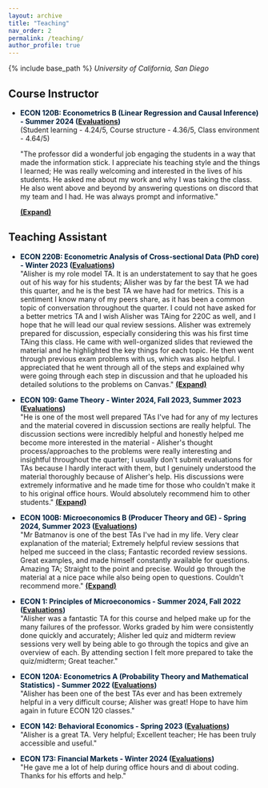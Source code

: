 ```yaml
---
layout: archive
title: "Teaching"
nav_order: 2
permalink: /teaching/
author_profile: true
---
```


{% include base_path %}
*University of California, San Diego*


## Course Instructor

- <span style="color:#001f3d"><strong>ECON 120B: Econometrics B (Linear Regression and Causal Inference) - Summer 2024 ([Evaluations](https://drive.google.com/file/d/1jTTdraeTxzaEmDzAUwtd2Wk6ZQ-fMIl0/view?usp=share_link))</strong></span>  
  (Student learning - 4.24/5, Course structure - 4.36/5, Class environment - 4.64/5)  
  
  <span id="econ120b-comments">
    <p>"The professor did a wonderful job engaging the students in a way that made the information stick. I appreciate his teaching style and the things I learned; He was really welcoming and interested in the lives of his students. He asked me about my work and why I was taking the class. He also went above and beyond by answering questions on discord that my team and I had. He was always prompt and informative."</p>
    <span style="cursor: pointer; text-decoration: underline;" onclick="expand('econ120b-comments', '<br><p>The rate the material was taught at was easy to follow in context of the quick pace for summer session; Made sure he was readily available, especially in the discord channel that was made for the class; I especially liked how interactive lectures were.</p>')">
      <strong>(Expand)</strong>
    </span>
  </span>

  
  
## Teaching Assistant

- <span style="color:#001f3d"><strong>ECON 220B: Econometric Analysis of Cross-sectional Data (PhD core) - Winter 2023 ([Evaluations](https://drive.google.com/file/d/1W9ghTAdWt5m5OivkdIutZMZZaIOOASX5/view?usp=share_link))</strong></span>  
  <span id="econ220b-comments">
    "Alisher is my role model TA. It is an understatement to say that he goes out of his way for his students; Alisher was by far the best TA we had this quarter, and he is the best TA we have had for metrics. This is a sentiment I know many of my peers share, as it has been a common topic of conversation throughout the quarter. I could not have asked for a better metrics TA and I wish Alisher was TAing for 220C as well, and I hope that he will lead our qual review sessions. Alisher was extremely prepared for discussion, especially considering this was his first time TAing this class. He came with well-organized slides that reviewed the material and he highlighted the key things for each topic. He then went through previous exam problems with us, which was also helpful. I appreciated that he went through all of the steps and explained why were going through each step in discussion and that he uploaded his detailed solutions to the problems on Canvas."
    <span style="cursor: pointer; text-decoration: underline;" onclick="expand('econ220b-comments', 'By far, Alisher was the most prepared and conscientious TA I have had at UCSD. He clearly demonstrated concern for the students and I wish him the best; Great person and TA; Phenomenal TA. He went above and beyond writing out notes for discussions, soliciting feedback to improve throughout, giving detailed explanations when grading, and holding additional review sessions for each exam. He deserves all the awards. Please make him the metrics Qual TA; One thing I think would be helpful is to organize all of the information that is on the discussion slides into a typed PDF document format as well because it would be much easier to read in that form when we are reviewing the discussion slides. I think the slides are great, but it would be helpful to have it in this format in addition to the slides. His exam review sessions were extremely helpful. Alisher was very accessible. He offered two hours of office hours each week. My only suggestion is that instead of having two consecutive hours, it would be better to have one of those hours on another day or add an additional day of office hours. Alisher set up a Discord channel for us to ask our questions that came up throughout the week, and he regularly responded to questions there quickly. He was responsive via all forms of communication. He answered our questions well and clearly. Alisher solicited our feedback in the middle of the quarter and implemented our suggestions. I don\'t know how I would have gotten through metrics without Alisher as the TA.')">
      <strong>(Expand)</strong>
    </span>
  </span>

- <span style="color:#001f3d"><strong>ECON 109: Game Theory - Winter 2024, Fall 2023, Summer 2023 ([Evaluations](https://drive.google.com/file/d/1tEylXqEdjgLQCyMhhUfXdZOTjCFfIiJi/view?usp=share_link))</strong></span>  
  <span id="econ109-comments">
    "He is one of the most well prepared TAs I've had for any of my lectures and the material covered in discussion sections are really helpful. The discussion sections were incredibly helpful and honestly helped me become more interested in the material - Alisher's thought process/approaches to the problems were really interesting and insightful throughout the quarter; I usually don't submit evaluations for TAs because I hardly interact with them, but I genuinely understood the material thoroughly because of Alisher's help. His discussions were extremely informative and he made time for those who couldn't make it to his original office hours. Would absolutely recommend him to other students."
    <span style="cursor: pointer; text-decoration: underline;" onclick="expand('econ109-comments', 'TA Alisher Batmanov demonstrates genuine care for students, quickly responding to any messages on the class discord. He makes discussion sections engaging, both by explaining material and homework, but also by making tangible games and activities for students during discussion. He goes the extra mile to provide clear grading guidelines rather than relying solely on Gradescope\'s feedback. Overall, it has been an absolute pleasure to have a class with TA Alisher.')">
      <strong>(Expand)</strong>
    </span>
  </span>
  
- <span style="color:#001f3d"><strong>ECON 100B: Microeconomics B (Producer Theory and GE) - Spring 2024, Summer 2023 ([Evaluations](https://drive.google.com/file/d/1ihdn5jUmT1lMFpDEzvxz67eGl_Zs3qtn/view?usp=share_link))</strong></span>  
  <span id="econ100b-comments">
    "Mr Batmanov is one of the best TAs I've had in my life. Very clear explanation of the material; Extremely helpful review sessions that helped me succeed in the class; Fantastic recorded review sessions. Great examples, and made himself constantly available for questions. Amazing TA; Straight to the point and precise. Would go through the material at a nice pace while also being open to questions. Couldn't recommend more."
    <span style="cursor: pointer; text-decoration: underline;" onclick="expand('econ100b-comments', 'One of the best TAs I have had at this school; Really good TA, covered the right material, always had answers to relevant questions, and taught well; AMAZING TA!')">
      <strong>(Expand)</strong>
    </span>
  </span>
  
- <span style="color:#001f3d"><strong>ECON 1: Principles of Microeconomics - Summer 2024, Fall 2022 ([Evaluations](https://drive.google.com/file/d/1g3d4d-cI6b7BABnUUJTuZwe0vO9v7H76/view?usp=share_link))</strong></span>  
  <span id="econ1-comments">
    "Alisher was a fantastic TA for this course and helped make up for the many failures of the professor. Works graded by him were consistently done quickly and accurately; Alisher led quiz and midterm review sessions very well by being able to go through the topics and give an overview of each. By attending section I felt more prepared to take the quiz/midterm; Great teacher."
  </span>

- <span style="color:#001f3d"><strong>ECON 120A: Econometrics A (Probability Theory and Mathematical Statistics) - Summer 2022 ([Evaluations](https://drive.google.com/file/d/1p6mcBaXxStlwqbDf4Jgwjd4ZYuBFZEvx/view?usp=sharing))</strong></span>  
  <span id="econ120a-comments">
    "Alisher has been one of the best TAs ever and has been extremely helpful in a very difficult course; Alisher was great! Hope to have him again in future ECON 120 classes."
  </span>

- <span style="color:#001f3d"><strong>ECON 142: Behavioral Economics - Spring 2023 ([Evaluations](https://drive.google.com/file/d/1KDGEKMPXRtsh2VKUKlE29VuroVbGDZYQ/view?usp=share_link))</strong></span>  
  <span id="econ142-comments">
    "Alisher is a great TA. Very helpful; Excellent teacher; He has been truly accessible and useful."
  </span>

- <span style="color:#001f3d"><strong>ECON 173: Financial Markets - Winter 2024 ([Evaluations](https://drive.google.com/file/d/1jzfMt7Hl_qLuJuuEFQVxyqOhzM_oYlPM/view?usp=share_link))</strong></span>  
  "He gave me a lot of help during office hours and di about coding. Thanks for his efforts and help."


<script>
  function expand(id, additionalComments) {
    const container = document.getElementById(id);
    if (!container.dataset.expanded) {
      let base = container.innerHTML.split('<span')[0].trim();
      container.innerHTML = base + ' ' + additionalComments;
      container.dataset.expanded = "true";
    }
  }
</script>